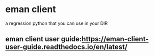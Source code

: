 # eman client 
a regression python that you can use in your DIR
## eman client user guide:https://eman-client-user-guide.readthedocs.io/en/latest/
